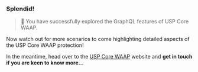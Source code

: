 <!--
SPDX-FileCopyrightText: 2025 United Security Providers AG, Switzerland

SPDX-License-Identifier: GPL-3.0-only
-->

### Splendid!

> &#127937; You have successfully explored the GraphQL features of USP Core WAAP.

Now watch out for more scenarios to come highlighting detailed aspects of the USP Core WAAP protection!

In the meantime, head over to the [USP Core WAAP](https://www.united-security-providers.ch/technology/application-security/web-application-api-protection-waap/) website and **get in touch if you are keen to know more...**
